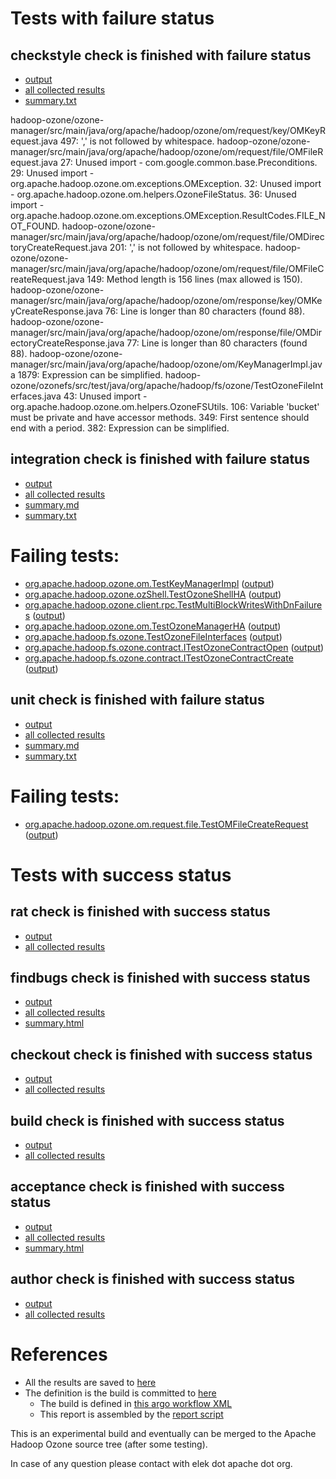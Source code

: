 # Tests with failure status

## checkstyle check is finished with failure status

   * [output](https://raw.githubusercontent.com/elek/ozone-ci-03/master/pr/pr-hdds-2301-n8986/checkstyle/output.log)
   * [all collected results](https://github.com/elek/ozone-ci-03/tree/master/pr/pr-hdds-2301-n8986/checkstyle)
   * [summary.txt](https://github.com/elek/ozone-ci-03/tree/master/pr/pr-hdds-2301-n8986/checkstyle/summary.txt)

hadoop-ozone/ozone-manager/src/main/java/org/apache/hadoop/ozone/om/request/key/OMKeyRequest.java
 497: &apos;,&apos; is not followed by whitespace.
hadoop-ozone/ozone-manager/src/main/java/org/apache/hadoop/ozone/om/request/file/OMFileRequest.java
 27: Unused import - com.google.common.base.Preconditions.
 29: Unused import - org.apache.hadoop.ozone.om.exceptions.OMException.
 32: Unused import - org.apache.hadoop.ozone.om.helpers.OzoneFileStatus.
 36: Unused import - org.apache.hadoop.ozone.om.exceptions.OMException.ResultCodes.FILE_NOT_FOUND.
hadoop-ozone/ozone-manager/src/main/java/org/apache/hadoop/ozone/om/request/file/OMDirectoryCreateRequest.java
 201: &apos;,&apos; is not followed by whitespace.
hadoop-ozone/ozone-manager/src/main/java/org/apache/hadoop/ozone/om/request/file/OMFileCreateRequest.java
 149: Method length is 156 lines (max allowed is 150).
hadoop-ozone/ozone-manager/src/main/java/org/apache/hadoop/ozone/om/response/key/OMKeyCreateResponse.java
 76: Line is longer than 80 characters (found 88).
hadoop-ozone/ozone-manager/src/main/java/org/apache/hadoop/ozone/om/response/file/OMDirectoryCreateResponse.java
 77: Line is longer than 80 characters (found 88).
hadoop-ozone/ozone-manager/src/main/java/org/apache/hadoop/ozone/om/KeyManagerImpl.java
 1879: Expression can be simplified.
hadoop-ozone/ozonefs/src/test/java/org/apache/hadoop/fs/ozone/TestOzoneFileInterfaces.java
 43: Unused import - org.apache.hadoop.ozone.om.helpers.OzoneFSUtils.
 106: Variable &apos;bucket&apos; must be private and have accessor methods.
 349: First sentence should end with a period.
 382: Expression can be simplified.

## integration check is finished with failure status

   * [output](https://raw.githubusercontent.com/elek/ozone-ci-03/master/pr/pr-hdds-2301-n8986/integration/output.log)
   * [all collected results](https://github.com/elek/ozone-ci-03/tree/master/pr/pr-hdds-2301-n8986/integration)
   * [summary.md](https://github.com/elek/ozone-ci-03/tree/master/pr/pr-hdds-2301-n8986/integration/summary.md)
   * [summary.txt](https://github.com/elek/ozone-ci-03/tree/master/pr/pr-hdds-2301-n8986/integration/summary.txt)

# Failing tests: 

 * [org.apache.hadoop.ozone.om.TestKeyManagerImpl](hadoop-ozone/integration-test/org.apache.hadoop.ozone.om.TestKeyManagerImpl.txt) ([output](hadoop-ozone/integration-test/org.apache.hadoop.ozone.om.TestKeyManagerImpl-output.txt))
 * [org.apache.hadoop.ozone.ozShell.TestOzoneShellHA](hadoop-ozone/integration-test/org.apache.hadoop.ozone.ozShell.TestOzoneShellHA.txt) ([output](hadoop-ozone/integration-test/org.apache.hadoop.ozone.ozShell.TestOzoneShellHA-output.txt))
 * [org.apache.hadoop.ozone.client.rpc.TestMultiBlockWritesWithDnFailures](hadoop-ozone/integration-test/org.apache.hadoop.ozone.client.rpc.TestMultiBlockWritesWithDnFailures.txt) ([output](hadoop-ozone/integration-test/org.apache.hadoop.ozone.client.rpc.TestMultiBlockWritesWithDnFailures-output.txt))
 * [org.apache.hadoop.ozone.om.TestOzoneManagerHA](hadoop-ozone/integration-test/org.apache.hadoop.ozone.om.TestOzoneManagerHA.txt) ([output](hadoop-ozone/integration-test/org.apache.hadoop.ozone.om.TestOzoneManagerHA-output.txt))
 * [org.apache.hadoop.fs.ozone.TestOzoneFileInterfaces](hadoop-ozone/ozonefs/org.apache.hadoop.fs.ozone.TestOzoneFileInterfaces.txt) ([output](hadoop-ozone/ozonefs/org.apache.hadoop.fs.ozone.TestOzoneFileInterfaces-output.txt))
 * [org.apache.hadoop.fs.ozone.contract.ITestOzoneContractOpen](hadoop-ozone/ozonefs/org.apache.hadoop.fs.ozone.contract.ITestOzoneContractOpen.txt) ([output](hadoop-ozone/ozonefs/org.apache.hadoop.fs.ozone.contract.ITestOzoneContractOpen-output.txt))
 * [org.apache.hadoop.fs.ozone.contract.ITestOzoneContractCreate](hadoop-ozone/ozonefs/org.apache.hadoop.fs.ozone.contract.ITestOzoneContractCreate.txt) ([output](hadoop-ozone/ozonefs/org.apache.hadoop.fs.ozone.contract.ITestOzoneContractCreate-output.txt))

## unit check is finished with failure status

   * [output](https://raw.githubusercontent.com/elek/ozone-ci-03/master/pr/pr-hdds-2301-n8986/unit/output.log)
   * [all collected results](https://github.com/elek/ozone-ci-03/tree/master/pr/pr-hdds-2301-n8986/unit)
   * [summary.md](https://github.com/elek/ozone-ci-03/tree/master/pr/pr-hdds-2301-n8986/unit/summary.md)
   * [summary.txt](https://github.com/elek/ozone-ci-03/tree/master/pr/pr-hdds-2301-n8986/unit/summary.txt)

# Failing tests: 

 * [org.apache.hadoop.ozone.om.request.file.TestOMFileCreateRequest](hadoop-ozone/ozone-manager/org.apache.hadoop.ozone.om.request.file.TestOMFileCreateRequest.txt) ([output](hadoop-ozone/ozone-manager/org.apache.hadoop.ozone.om.request.file.TestOMFileCreateRequest-output.txt))


# Tests with success status

## rat check is finished with success status

   * [output](https://raw.githubusercontent.com/elek/ozone-ci-03/master/pr/pr-hdds-2301-n8986/rat/output.log)
   * [all collected results](https://github.com/elek/ozone-ci-03/tree/master/pr/pr-hdds-2301-n8986/rat)


## findbugs check is finished with success status

   * [output](https://raw.githubusercontent.com/elek/ozone-ci-03/master/pr/pr-hdds-2301-n8986/findbugs/output.log)
   * [all collected results](https://github.com/elek/ozone-ci-03/tree/master/pr/pr-hdds-2301-n8986/findbugs)
   * [summary.html](https://elek.github.io/ozone-ci-03/pr/pr-hdds-2301-n8986/findbugs/summary.html)


## checkout check is finished with success status

   * [output](https://raw.githubusercontent.com/elek/ozone-ci-03/master/pr/pr-hdds-2301-n8986/checkout/output.log)
   * [all collected results](https://github.com/elek/ozone-ci-03/tree/master/pr/pr-hdds-2301-n8986/checkout)


## build check is finished with success status

   * [output](https://raw.githubusercontent.com/elek/ozone-ci-03/master/pr/pr-hdds-2301-n8986/build/output.log)
   * [all collected results](https://github.com/elek/ozone-ci-03/tree/master/pr/pr-hdds-2301-n8986/build)


## acceptance check is finished with success status

   * [output](https://raw.githubusercontent.com/elek/ozone-ci-03/master/pr/pr-hdds-2301-n8986/acceptance/output.log)
   * [all collected results](https://github.com/elek/ozone-ci-03/tree/master/pr/pr-hdds-2301-n8986/acceptance)
   * [summary.html](https://elek.github.io/ozone-ci-03/pr/pr-hdds-2301-n8986/acceptance/summary.html)


## author check is finished with success status

   * [output](https://raw.githubusercontent.com/elek/ozone-ci-03/master/pr/pr-hdds-2301-n8986/author/output.log)
   * [all collected results](https://github.com/elek/ozone-ci-03/tree/master/pr/pr-hdds-2301-n8986/author)




# References

 * All the results are saved to [here](https://github.com/elek/ozone-ci-03/tree/master/pr/pr-hdds-2301-n8986/)
 * The definition is the build is committed to [here](https://github.com/elek/argo-ozone)
    * The build is defined in [this argo workflow XML](https://github.com/elek/argo-ozone/blob/master/ozone-build.yaml)
    * This report is assembled by the [report script](https://github.com/elek/argo-ozone/blob/master/scripts/report.sh)

This is an experimental build and eventually can be merged to the Apache Hadoop Ozone source tree (after some testing).

In case of any question please contact with elek dot apache dot org.

